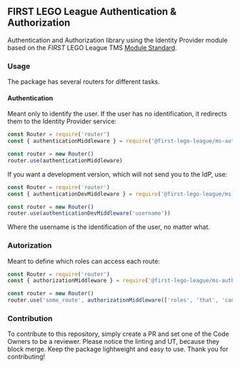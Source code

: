 ## FIRST LEGO League Authentication & Authorization
Authentication and Authorization library using the Identity Provider module based on the _FIRST_ LEGO League TMS [Module Standard](https://github.com/FirstLegoLeagueIL/architecture/blob/master/module-standard/v1.0-SNAPSHOT.md#log-messages).

### Usage
The package has several routers for different tasks.

#### Authentication
Meant only to identify the user. If the user has no identification, it redirects them to the Identity Provider service:
```javascript
const Router = require('router')
const { authenticationMiddleware } = require('@first-lego-league/ms-auth')

const router = new Router()
router.use(authenticationMiddleware)
```
If you want a development version, which will not send you to the IdP, use:
```javascript
const Router = require('router')
const { authenticationDevMiddleware } = require('@first-lego-league/ms-auth')

const router = new Router()
router.use(authenticationDevMiddleware('username'))
```
Where the username is the identification of the user, no matter what.

### Autorization
Meant to define which roles can access each route: 
```javascript
const Router = require('router')
const { authorizationMiddleware } = require('@first-lego-league/ms-auth')

const router = new Router()
router.use('some_route', authorizationMiddleware(['roles', 'that', 'can', 'use', 'this', 'route']))
```

### Contribution
To contribute to this repository, simply create a PR and set one of the Code Owners to be a reviewer.
Please notice the linting and UT, because they block merge.
Keep the package lightweight and easy to use.
Thank you for contributing!
